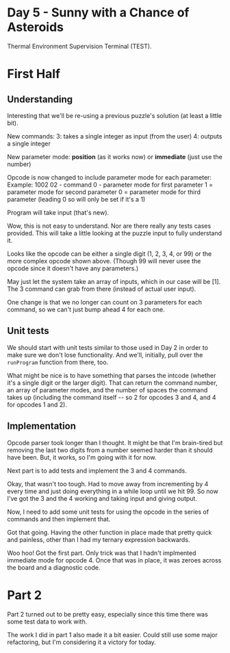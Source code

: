 # Day 5 - Sunny with a Chance of Asteroids

Thermal Environment Supervision Terminal (TEST).

# First Half

## Understanding

Interesting that we'll be re-using a previous puzzle's solution (at least a little bit).

New commands:
3: takes a single integer as input (from the user)
4: outputs a single integer

New parameter mode:
  __position__ (as it works now) or __immediate__ (just use the number)

Opcode is now changed to include parameter mode for each parameter:
  Example: 1002
  02 - command
  0 - parameter mode for first parameter
  1 = parameter mode for second parameter
  0 = parameter mode for third parameter (leading 0 so will only be set if it's a 1)

Program will take input (that's new).

Wow, this is not easy to understand. Nor are there really any tests cases provided. This will take a little looking at the puzzle input to fully understand it.

Looks like the opcode can be either a single digit (1, 2, 3, 4, or 99) or the more complex opcode shown above. (Though 99 will never usee the opcode since it doesn't have any parameters.)

May just let the system take an array of inputs, which in our case will be [1]. The 3 command can grab from there (instead of actual user input).

One change is that we no longer can count on 3 parameters for each command, so we can't just bump ahead 4 for each one.

## Unit tests

We should start with unit tests similar to those used in Day 2 in order to make sure we don't lose functionality. And we'll, initially, pull over the `runProgram` function from there, too.

What might be nice is to have something that parses the intcode (whether it's a single digit or the larger digit). That can return the command number, an array of parameter modes, and the number of spaces the command takes up (including the command itself -- so 2 for opcodes 3 and 4, and 4 for opcodes 1 and 2).

## Implementation

Opcode parser took longer than I thought. It might be that I'm brain-tired but removing the last two digits from a number seemed harder than it should have been. But, it works, so I'm going with it for now.

Next part is to add tests and implement the 3 and 4 commands.

Okay, that wasn't too tough. Had to move away from incrementing by 4 every time and just doing everything in a while loop until we hit 99. So now I've got the 3 and the 4 working and taking input and giving output.

Now, I need to add some unit tests for using the opcode in the series of commands and then implement that.

Got that going. Having the other function in place made that pretty quick and painless, other than I had my ternary expression backwards.

Woo hoo! Got the first part. Only trick was that I hadn't implmented immediate mode for opcode 4. Once that was in place, it was zeroes across the board and a diagnostic code.

# Part 2

Part 2 turned out to be pretty easy, especially since this time there was some test data to work with.

The work I did in part 1 also made it a bit easier. Could still use some major refactoring, but I'm considering it a victory for today.